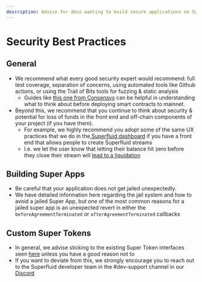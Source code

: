 ```yaml
---
description: Advice for devs wanting to build secure applications on Superfluid
---
```


# Security Best Practices

## General

* We recommend what every good security expert would recommend: full test coverage, separation of concerns, using automated tools like Github actions, or using the Trail of Bits tools for fuzzing & static analysis
  * Guides like [this one from Consensys](https://consensys.github.io/smart-contract-best-practices/) can be helpful in understanding what to think about before deploying smart contracts to mainnet.
* Beyond this, we recommend that you continue to think about security & potential for loss of funds in the front end and off-chain components of your project (if you have them).&#x20;
  * For example, we highly recommend you adopt some of the same UX practices that we do in the[ Superfluid dashboard](https://app.superfluid.finance/) if you have a front end that allows people to create Superfluid streams
  * I.e. we let the user know that letting their balance hit zero before they close their stream will [lead to a liquidation](../../sentinels/liquidations-and-toga.md)

## Building Super Apps

* Be careful that your application does not get jailed unexpectedly.&#x20;
* We have detailed information here regarding the jail system and how to avoid a jailed Super App, but one of the most common reasons for a jailed super app is an unexpected revert in either the `beforeAgreementTerminated` or `afterAgreementTerminated` callbacks

## Custom Super Tokens

* In general, we advise sticking to the existing Super Token interfaces seen [here](https://github.com/superfluid-finance/protocol-monorepo/tree/dev/packages/ethereum-contracts/contracts/interfaces/tokens) unless you have a good reason not to
* If you want to deviate from this, we strongly encourage you to reach out to the Superfluid developer team in the #dev-support channel in our [Discord ](https://discord.superfluid.finance)

